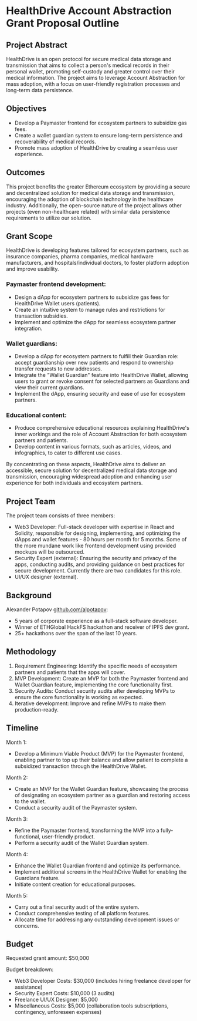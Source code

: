 # HealthDrive Account Abstraction Grant Proposal Outline
## Project Abstract

HealthDrive is an open protocol for secure medical data storage and transmission that aims to collect a person's medical records in their personal wallet, promoting self-custody and greater control over their medical information. The project aims to leverage Account Abstraction for mass adoption, with a focus on user-friendly registration processes and long-term data persistence.

## Objectives

- Develop a Paymaster frontend for ecosystem partners to subsidize gas fees.
- Create a wallet guardian system to ensure long-term persistence and recoverability of medical records.
- Promote mass adoption of HealthDrive by creating a seamless user experience.

## Outcomes

This project benefits the greater Ethereum ecosystem by providing a secure and decentralized solution for medical data storage and transmission, encouraging the adoption of blockchain technology in the healthcare industry. Additionally, the open-source nature of the project allows other projects (even non-healthcare related) with similar data persistence requirements to utilize our solution.

## Grant Scope

HealthDrive is developing features tailored for ecosystem partners, such as insurance companies, pharma companies, medical hardware manufacturers, and hospitals/individual doctors, to foster platform adoption and improve usability.

### Paymaster frontend development:
- Design a dApp for ecosystem partners to subsidize gas fees for HealthDrive Wallet users (patients).
- Create an intuitive system to manage rules and restrictions for transaction subsidies.
- Implement and optimize the dApp for seamless ecosystem partner integration. 


### Wallet guardians:
  - Develop a dApp for ecosystem partners to fulfill their Guardian role: accept guardianship over new patients and respond to ownership transfer requests to new addresses.
  - Integrate the "Wallet Guardian" feature into HealthDrive Wallet, allowing users to grant or revoke consent for selected partners as Guardians and view their current guardians.
  - Implement the dApp, ensuring security and ease of use for ecosystem partners.


### Educational content:
  - Produce comprehensive educational resources explaining HealthDrive's inner workings and the role of Account Abstraction for both ecosystem partners and patients.
  - Develop content in various formats, such as articles, videos, and infographics, to cater to different use cases.

By concentrating on these aspects, HealthDrive aims to deliver an accessible, secure solution for decentralized medical data storage and transmission, encouraging widespread adoption and enhancing user experience for both individuals and ecosystem partners.

## Project Team

The project team consists of three members:

- Web3 Developer: Full-stack developer with expertise in React and Solidity, responsible for designing, implementing, and optimizing the dApps and wallet features - 80 hours per month for 5 months. Some of the more mundane work like frontend development using provided mockups will be outsourced.
- Security Expert (external): Ensuring the security and privacy of the apps, conducting audits, and providing guidance on best practices for secure development. Currently there are two candidates for this role.
- UI/UX designer (external).

## Background

Alexander Potapov [github.com/alpotapov](https://github.com/alpotapov):
- 5 years of corporate experience as a full-stack software developer.
- Winner of ETHGlobal HackFS hackathon and receiver of IPFS dev grant.
- 25+ hackathons over the span of the last 10 years.


## Methodology

1. Requirement Engineering: Identify the specific needs of ecosystem partners and patients that the apps will cover.
1. MVP Development: Create an MVP for both the Paymaster frontend and Wallet Guardian feature, implementing the core functionality first.
1. Security Audits: Conduct security audits after developing MVPs to ensure the core functionality is working as expected.
1. Iterative development: Improve and refine MVPs to make them production-ready.

## Timeline

Month 1:

- Develop a Minimum Viable Product (MVP) for the Paymaster frontend, enabling partner to top up their balance and allow patient to complete a subsidized transaction through the HealthDrive Wallet.

Month 2:

- Create an MVP for the Wallet Guardian feature, showcasing the process of designating an ecosystem partner as a guardian and restoring access to the wallet.
- Conduct a security audit of the Paymaster system.

Month 3:

- Refine the Paymaster frontend, transforming the MVP into a fully-functional, user-friendly product.
- Perform a security audit of the Wallet Guardian system.

Month 4:

- Enhance the Wallet Guardian frontend and optimize its performance.
- Implement additional screens in the HealthDrive Wallet for enabling the Guardians feature.
- Initiate content creation for educational purposes.

Month 5:

- Carry out a final security audit of the entire system.
- Conduct comprehensive testing of all platform features.
- Allocate time for addressing any outstanding development issues or concerns.

## Budget

Requested grant amount: $50,000

Budget breakdown:

- Web3 Developer Costs: $30,000 (includes hiring freelance developer for assistance)
- Security Expert Costs: $10,000 (3 audits)
- Freelance UI/UX Designer: $5,000
- Miscellaneous Costs: $5,000 (collaboration tools subscriptions, contingency, unforeseen expenses)


